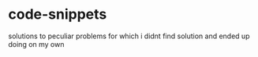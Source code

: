 # code-snippets
solutions to peculiar problems for which i didnt find solution and ended up doing on my own
